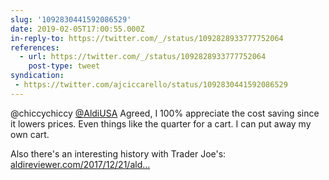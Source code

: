 ```yaml
---
slug: '1092830441592086529'
date: 2019-02-05T17:00:55.000Z
in-reply-to: https://twitter.com/_/status/1092828933777752064
references:
  - url: https://twitter.com/_/status/1092828933777752064
    post-type: tweet
syndication:
 - https://twitter.com/ajciccarello/status/1092830441592086529
---
```


@chiccychiccy [@AldiUSA](https://twitter.com/AldiUSA) Agreed, I 100% appreciate the cost saving since it lowers prices. Even things like the quarter for a cart. I can put away my own cart.

Also there's an interesting history with Trader Joe's: [aldireviewer.com/2017/12/21/ald…](https://www.aldireviewer.com/2017/12/21/aldi-trader-joes-related/)
